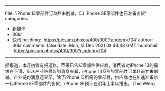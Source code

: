 
---
title: 'iPhone 13零部件订单并未削减，5G iPhone SE零部件也已准备出货'
categories: 
 - 新媒体
 - 36kr
 - 快讯
headimg: 'https://picsum.photos/400/300?random=704'
author: 36kr
comments: false
date: Mon, 13 Dec 2021 08:48:48 GMT
thumbnail: 'https://picsum.photos/400/300?random=704'
---

<div>   
据报道，本月初曾有报道称，苹果已告知零部件供应商，消费者对iPhone 13的需求在下滑，但从产业链最新的消息来看，iPhone 13系列的零部件订单目前并未削减。产业链的消息还显示，除了iPhone 13所需的零部件，供应商也在加速准备新一代iPhone SE零部件的出货，iPhone SE预计在明年上半年推出。（TechWeb）  
</div>
            